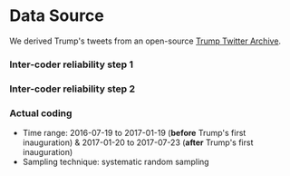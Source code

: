 # Data Source
We derived Trump's tweets from an open-source [Trump Twitter Archive](https://www.thetrumparchive.com/?resultssortOption=%22Latest%22).
### Inter-coder reliability step 1
### Inter-coder reliability step 2
### Actual coding
- Time range: 2016-07-19 to 2017-01-19 (**before** Trump's first inauguration) & 2017-01-20 to 2017-07-23 (**after** Trump's first inauguration)
- Sampling technique: systematic random sampling
